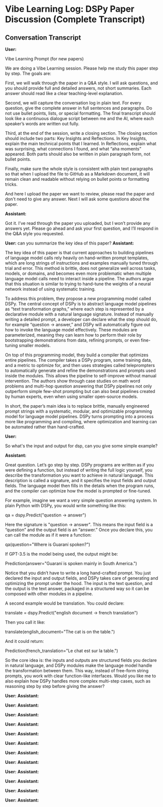 
# Vibe Learning Log: DSPy Paper Discussion (Complete Transcript)

## Conversation Transcript

**User:** 

Vibe Learning Prompt (for new papers)

We are doing a Vibe Learning session. Please help me study this paper step by step. The goals are:

First, we will walk through the paper in a Q&A style. I will ask questions, and you should provide full and detailed answers, not short summaries. Each answer should read like a clear teaching-level explanation.

Second, we will capture the conversation log in plain text. For every question, give the complete answer in full sentences and paragraphs. Do not use bullet points, lists, or special formatting. The final transcript should look like a continuous dialogue script between me and the AI, where each speaker’s words are written out fully.

Third, at the end of the session, write a closing section. The closing section should include two parts: Key Insights and Reflections. In Key Insights, explain the main technical points that I learned. In Reflections, explain what was surprising, what connections I found, and what “aha moments” appeared. Both parts should also be written in plain paragraph form, not bullet points.

Finally, make sure the whole style is consistent with plain text paragraphs so that when I upload the file to GitHub as a Markdown document, it will remain clean and readable without relying on bullet points or formatting tricks.

And here I upload the paper we want to review, please read the paper and don't need to give any answer. Next I will ask some questions about the paper.

**Assistant:**  

Got it. I’ve read through the paper you uploaded, but I won’t provide any answers yet. Please go ahead and ask your first question, and I’ll respond in the Q&A style you requested.


**User:** can you summarize the key idea of this paper?
**Assistant:**  

The key idea of this paper is that current approaches to building pipelines of language model calls rely heavily on hand-written prompt templates, which are long strings of instructions and examples manually tuned through trial and error. This method is brittle, does not generalize well across tasks, models, or domains, and becomes even more problematic when multiple language model calls need to interact inside a pipeline. The authors argue that this situation is similar to trying to hand-tune the weights of a neural network instead of using systematic training.

To address this problem, they propose a new programming model called DSPy. The central concept of DSPy is to abstract language model pipelines as “text transformation graphs,” where each step is represented by a declarative module with a natural language signature. Instead of manually writing a detailed prompt, a developer can declare what the step should do, for example “question → answer,” and DSPy will automatically figure out how to invoke the language model effectively. These modules are parameterized, meaning they can learn how to perform their role by bootstrapping demonstrations from data, refining prompts, or even fine-tuning smaller models.

On top of this programming model, they build a compiler that optimizes entire pipelines. The compiler takes a DSPy program, some training data, and a metric to optimize for, and then uses strategies called teleprompters to automatically generate and refine the demonstrations and prompts used inside the modules. This allows the pipeline to self-improve without manual intervention. The authors show through case studies on math word problems and multi-hop question answering that DSPy pipelines not only outperform simple few-shot prompting but can also beat pipelines created by human experts, even when using smaller open-source models.

In short, the paper’s main idea is to replace brittle, manually engineered prompt strings with a systematic, modular, and optimizable programming model for language model pipelines. DSPy turns prompting into a process more like programming and compiling, where optimization and learning can be automated rather than hand-crafted.

**User:** 

So what's the input and output for dsp, can you give some simple example?

**Assistant:**  

Great question. Let’s go step by step. DSPy programs are written as if you were defining a function, but instead of writing the full logic yourself, you describe the transformation you want to achieve in natural language. This description is called a signature, and it specifies the input fields and output fields. The language model then fills in the details when the program runs, and the compiler can optimize how the model is prompted or fine-tuned.

For example, imagine we want a very simple question answering system. In plain Python with DSPy, you would write something like this:

qa = dspy.Predict("question -> answer")


Here the signature is "question -> answer". This means the input field is a “question” and the output field is an “answer.” Once you declare this, you can call the module as if it were a function:

qa(question="Where is Guaraní spoken?")


If GPT-3.5 is the model being used, the output might be:

Prediction(answer="Guaraní is spoken mainly in South America.")


Notice that you didn’t have to write a long hand-crafted prompt. You just declared the input and output fields, and DSPy takes care of generating and optimizing the prompt under the hood. The input is the text question, and the output is the text answer, packaged in a structured way so it can be composed with other modules in a pipeline.

A second example would be translation. You could declare:

translate = dspy.Predict("english document -> french translation")


Then you call it like:

translate(english_document="The cat is on the table.")


And it could return:

Prediction(french_translation="Le chat est sur la table.")


So the core idea is: the inputs and outputs are structured fields you declare in natural language, and DSPy modules make the language model handle the transformation between them. This way, instead of free-form string prompts, you work with clear function-like interfaces. Would you like me to also explain how DSPy handles more complex multi-step cases, such as reasoning step by step before giving the answer?

**User:** 
**Assistant:**  

**User:** 
**Assistant:**  

**User:** 
**Assistant:**  

**User:** 
**Assistant:**  

**User:** 
**Assistant:**  

**User:** 
**Assistant:**  

**User:** 
**Assistant:**  

**User:** 
**Assistant:**  

**User:** 
**Assistant:**  

**User:** 
**Assistant:**  

**User:** 
**Assistant:**  

**User:** 
**Assistant:**  
